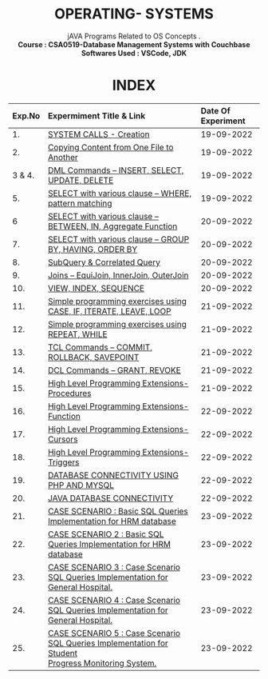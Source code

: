 <h1 align = "center">
  OPERATING- SYSTEMS
</h1>

<div align="center">
jAVA Programs Related to OS Concepts .<br/>
<strong> Course : CSA0519-Database Management Systems with Couchbase <strong> <br/>
<strong> Softwares Used : VSCode, JDK </strong>
</div>

<h1 align="center"> INDEX </h1>
<div align="center">

|Exp.No 		|Expermiment Title & Link  	|Date Of Experiment	|
|:---|:---|:---|
|1.		|[SYSTEM CALLS - Creation](#exp1)	|19-09-2022		|
|2.		|[Copying Content from One File to Another ](#exp2)<br/>	|19-09-2022		|
|3 & 4.		|[DML Commands – INSERT, SELECT, UPDATE, DELETE ](#exp3)<br/>	|19-09-2022		|
|5.		|[SELECT with various clause – WHERE, pattern matching ](#exp5)<br/>	|19-09-2022		|
|6		|[SELECT with various clause – BETWEEN, IN, Aggregate Function ](#exp6)<br/>	|20-09-2022		|
|7.		|[SELECT with various clause – GROUP BY, HAVING, ORDER BY ](#exp7)<br/>	|20-09-2022		|
|8.		|[SubQuery & Correlated Query ](#exp8)<br/>	|20-09-2022		|
|9.		|[Joins – EquiJoin, InnerJoin, OuterJoin](#exp9)<br/>	|20-09-2022		|
|10.		|[VIEW, INDEX, SEQUENCE ](#exp10)<br/>	|20-09-2022		|
|11.		|[Simple programming  exercises using CASE, IF, ITERATE, LEAVE, LOOP ](#exp11)<br/>	|21-09-2022		|
|12.		|[Simple programming  exercises using REPEAT, WHILE](#exp12)<br/>	|21-09-2022		|
|13.		|[TCL Commands – COMMIT, ROLLBACK, SAVEPOINT ](#exp13)<br/>	|21-09-2022		|
|14.		|[DCL Commands – GRANT, REVOKE ](#exp14)<br/>	|21-09-2022		|
|15.		|[High Level Programming Extensions-Procedures ](#exp15)<br/>	|21-09-2022		|
|16.		|[High Level Programming Extensions-Function ](#exp16)<br/>	|22-09-2022		|
|17.		|[High Level Programming Extensions-Cursors ](#exp17)<br/>	|22-09-2022		|
|18.		|[High Level Programming Extensions-Triggers](#exp18)<br/>	|22-09-2022		|
|19.		|[DATABASE CONNECTIVITY USING PHP AND MYSQL ](#exp19)<br/>	|22-09-2022		|
|20.		|[JAVA DATABASE CONNECTIVITY ](#exp20)<br/>	|22-09-2022		|
|21.		|[CASE SCENARIO : Basic SQL Queries Implementation for HRM database](#exp21)<br/>	|23-09-2022		|
|22.		|[CASE SCENARIO 2 : Basic SQL Queries Implementation for HRM database](#exp22)<br/>	|23-09-2022		|
|23.		|[CASE SCENARIO 3 : Case Scenario SQL Queries Implementation for General Hospital.](#exp23)<br/>	|23-09-2022		|
|24.		|[CASE SCENARIO 4 : Case Scenario SQL Queries Implementation for General Hospital.](#exp24)<br/>	|23-09-2022		|
|25.		|[CASE SCENARIO 5 : Case Scenario SQL Queries Implementation for Student <br/>Progress Monitoring System. ](#exp25)<br/>	|23-09-2022		|
